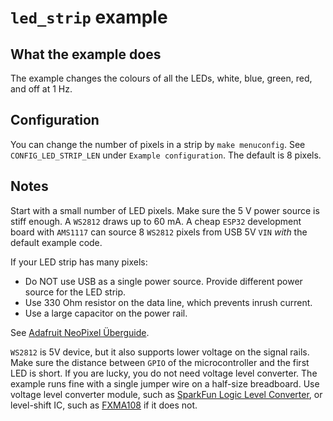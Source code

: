 # `led_strip` example

## What the example does

The example changes the colours of all the LEDs, white, blue, green, red, and
off at 1 Hz.

## Configuration

You can change the number of pixels in a strip by `make menuconfig`. See
`CONFIG_LED_STRIP_LEN` under `Example configuration`. The default is 8 pixels.

## Notes

Start with a small number of LED pixels. Make sure the 5 V power source is
stiff enough. A `WS2812` draws up to 60 mA.  A cheap `ESP32` development board
with `AMS1117` can source 8 `WS2812` pixels from USB 5V `VIN` _with_ the
default example code.

If your LED strip has many pixels:

- Do NOT use USB as a single power source. Provide different power source for
  the LED strip.
- Use 330 Ohm resistor on the data line, which prevents inrush current.
- Use a large capacitor on the power rail.

See [Adafruit NeoPixel Überguide](https://learn.adafruit.com/adafruit-neopixel-uberguide).

`WS2812` is 5V device, but it also supports lower voltage on the signal rails.
Make sure the distance between `GPIO` of the microcontroller and the first LED
is short. If you are lucky, you do not need voltage level converter. The
example runs fine with a single jumper wire on a half-size breadboard. Use
voltage level converter module, such as
[SparkFun Logic Level Converter](https://www.sparkfun.com/products/12009), or
level-shift IC, such as
[FXMA108](https://www.onsemi.com/products/standard-logic/level-translators/fxma108)
if it does not.
